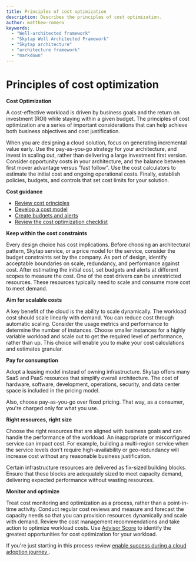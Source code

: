 ```yaml
---
title: Principles of cost optimization
description: Describes the principles of cost optimization.
author: matthew-romero 
keywords:
  - "Well-architected framework"
  - "Skytap Well Architected Framework"
  - "Skytap architecture"
  - "architecture framework"
  - "markdown"
---
```


# Principles of cost optimization

**Cost Optimization**

A cost-effective workload is driven by business goals and the return on investment (ROI) while staying within a given budget. The principles of cost optimization are a series of important considerations that can help achieve both business objectives and cost justification.

When you are designing a cloud solution, focus on generating incremental value early. Use the pay-as-you-go strategy for your architecture, and invest in scaling out, rather than delivering a large investment first version. Consider opportunity costs in your architecture, and the balance between first mover advantage versus "fast follow". Use the cost calculators to estimate the initial cost and ongoing operational costs. Finally, establish policies, budgets, and controls that set cost limits for your solution.

**Cost guidance**

- [Review cost principles](./overview.md)
- [Develop a cost model](./design-model.md)
- [Create budgets and alerts]()
- [Review the cost optimization checklist]()


**Keep within the cost constraints**

Every design choice has cost implications. Before choosing an architectural pattern, Skytap service, or a price model for the service, consider the budget constraints set by the company. As part of design, identify acceptable boundaries on scale, redundancy, and performance against cost. After estimating the initial cost, set budgets and alerts at different scopes to measure the cost. One of the cost drivers can be unrestricted resources. These resources typically need to scale and consume more cost to meet demand. 

**Aim for scalable costs**

A key benefit of the cloud is the ability to scale dynamically. The workload cost should scale linearly with demand. You can reduce cost through automatic scaling. Consider the usage metrics and performance to determine the number of instances. Choose smaller instances for a highly variable workload and scale out to get the required level of performance, rather than up. This choice will enable you to make your cost calculations and estimates granular.

**Pay for consumption**

Adopt a leasing model instead of owning infrastructure. Skytap offers many SaaS and PaaS resources that simplify overall architecture. The cost of hardware, software, development, operations, security, and data center space is included in the pricing model. 

Also, choose pay-as-you-go over fixed pricing. That way, as a consumer, you're charged only for what you use.

**Right resources, right size**

Choose the right resources that are aligned with business goals and can handle the performance of the workload. An inappropriate or misconfigured service can impact cost. For example, building a multi-region service when the service levels don't require high-availability or geo-redundancy will increase cost without any reasonable business justification.

Certain infrastructure resources are delivered as fix-sized building blocks. Ensure that these blocks are adequately sized to meet capacity demand, delivering expected performance without wasting resources. 

**Monitor and optimize**

Treat cost monitoring and optimization as a process, rather than a point-in-time activity. Conduct regular cost reviews and measure and forecast the capacity needs so that you can provision resources dynamically and scale with demand. Review the cost management recommendations and take action to optimize workload costs.  Use [Advisor Score](/Skytap/advisor/Skytap-advisor-score) to identify the greatest opportunities for cost optimization for your workload.

If you're just starting in this process review [enable success during a cloud adoption journey ](/Skytap/cloud-adoption-framework/getting-started/enable).
